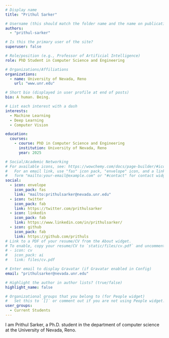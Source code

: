 ```yaml
---
# Display name
title: "Prithul Sarker"

# Username (this should match the folder name and the name on publications)
authors:
  - "prithul-sarker"

# Is this the primary user of the site?
superuser: false

# Role/position (e.g., Professor of Artificial Intelligence)
role: PhD Student in Computer Science and Engineering

# Organizations/Affiliations
organizations:
  - name: University of Nevada, Reno
    url: "www.unr.edu"

# Short bio (displayed in user profile at end of posts)
bio: A human. Being.

# List each interest with a dash
interests:
  - Machine Learning
  - Deep Learning
  - Computer Vision

education:
  courses:
    - course: PhD in Computer Science and Engineering
      institution: University of Nevada, Reno
      year: 2025

# Social/Academic Networking
# For available icons, see: https://wowchemy.com/docs/page-builder/#icons
#   For an email link, use "fas" icon pack, "envelope" icon, and a link in the
#   form "mailto:your-email@example.com" or "#contact" for contact widget.
social:
  - icon: envelope
    icon_pack: fas
    link: "mailto:prithulsarker@nevada.unr.edu"
  - icon: twitter
    icon_pack: fab
    link: https://twitter.com/prithulsarker
  - icon: linkedin
    icon_pack: fab
    link: https://www.linkedin.com/in/prithulsarker/
  - icon: github
    icon_pack: fab
    link: https://github.com/prithuls
# Link to a PDF of your resume/CV from the About widget.
# To enable, copy your resume/CV to `static/files/cv.pdf` and uncomment the lines below.
# - icon: cv
#   icon_pack: ai
#   link: files/cv.pdf

# Enter email to display Gravatar (if Gravatar enabled in Config)
email: "prithulsarker@nevada.unr.edu"

# Highlight the author in author lists? (true/false)
highlight_name: false

# Organizational groups that you belong to (for People widget)
#   Set this to `[]` or comment out if you are not using People widget.
user_groups:
  - Current Students
---
```


I am Prithul Sarker, a Ph.D. student in the department of computer science at the University of Nevada, Reno.
